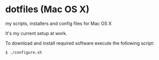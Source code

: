 # dotfiles (Mac OS X)
my scripts, installers and config files for Mac OS X

It's my current setup at work.

To download and install required software execute the following script:

```
$ ./configure.sh
```
